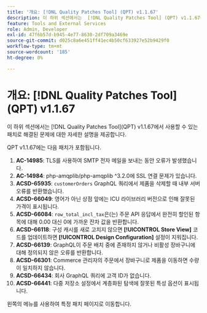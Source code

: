 ```yaml
---
title: '개요: [!DNL Quality Patches Tool] (QPT) v1.1.67'
description: 이 하위 섹션에서는  [!DNL Quality Patches Tool] (QPT) v1.1.67에서 사용할 수 있는 패치로 해결된 문제에 대한 자세한 설명을 제공합니다.
feature: Tools and External Services
role: Admin, Developer
exl-id: 47f6b57d-b945-4e77-8630-2df709a3469e
source-git-commit: d025c8a6e451ff41ec4b50cf633927e52b9429f0
workflow-type: tm+mt
source-wordcount: '185'
ht-degree: 0%

---
```


# 개요: [!DNL Quality Patches Tool]&#x200B;(QPT) v1.1.67

이 하위 섹션에서는 [!DNL Quality Patches Tool]&#x200B;(QPT) v1.1.67에서 사용할 수 있는 패치로 해결된 문제에 대한 자세한 설명을 제공합니다.

QPT v1.1.67에는 다음 패치가 포함됩니다.
1. **AC-14985**: TLS를 사용하여 SMTP 전자 메일을 보내는 동안 오류가 발생했습니다.
1. **AC-14984**: php-amqplib/php-amqplib ^3.2.0에 SSL 연결 문제가 있습니다.
1. **ACSD-65935**: `customerOrders` GraphQL 쿼리에서 제품을 삭제할 때 내부 서버 오류를 반환했습니다.
1. **ACSD-66049**: 영어가 아닌 상점 앞에는 ICU 라이브러리 버전으로 인해 잘못된 가격이 표시됩니다.
1. **ACSD-66084**: `row_total_incl_tax`은(는) 주문 API 응답에서 완전히 할인된 항목에 대해 0.00 대신 0에 가까운 잔차 값을 반환합니다.
1. **ACSD-66118**: 구성 캐시를 새로 고치지 않으면 **[!UICONTROL Store View]** 코드를 업데이트하면 **[!UICONTROL Design Configuration]** 설정이 지워집니다.
1. **ACSD-66139**: GraphQL이 주문 배치 중에 존재하지 않거나 비활성 장바구니에 대해 정의되지 않은 오류를 반환합니다.
1. **ACSD-66301**: Commerce 관리자의 주문에서 장바구니로 제품을 이동하면 수량이 일치하지 않습니다.
1. **ACSD-66434**: 회사 GraphQL 쿼리에 고객 ID가 없습니다.
1. **ACSD-66441**: 다중 저장소 설정에서 계층화된 탐색에 잘못된 특성 옵션이 표시됩니다.

왼쪽의 메뉴를 사용하여 특정 패치 페이지로 이동합니다.
